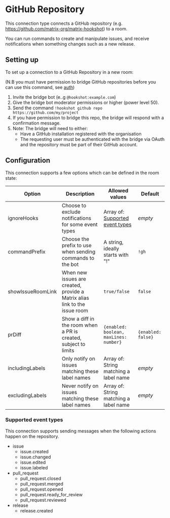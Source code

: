 GitHub Repository
=================

This connection type connects a GitHub repository (e.g. https://github.com/matrix-org/matrix-hookshot) to a room.

You can run commands to create and manipulate issues, and receive notifications when something changes such as
a new release.

## Setting up

To set up a connection to a GitHub Repository in a new room:

(N.B you must have permission to bridge GitHub repositories before you can use this command, see [auth](../auth.html#github))

1. Invite the bridge bot (e..g `@hookshot:example.com`)
2. Give the bridge bot moderator permissions or higher (power level 50).
3. Send the command `!hookshot github repo https://github.com/my/project`
4. If you have permission to bridge this repo, the bridge will respond with a confirmation message.
5. Note: The bridge will need to either:
    - Have a GitHub installation registered with the organisation
    - The requesting user must be authenticated with the bridge via OAuth and the repository must be part of their GitHub account.

## Configuration

This connection supports a few options which can be defined in the room state:

| Option | Description | Allowed values | Default |
|--------|-------------|----------------|---------| 
|ignoreHooks|Choose to exclude notifications for some event types|Array of: [Supported event types](#supported-event-types) |*empty*|
|commandPrefix|Choose the prefix to use when sending commands to the bot|A string, ideally starts with "!"|`!gh`|
|showIssueRoomLink|When new issues are created, provide a Matrix alias link to the issue room|`true/false`|`false`|
|prDiff|Show a diff in the room when a PR is created, subject to limits|`{enabled: boolean, maxLines: number}`|`{enabled: false}`|
|includingLabels|Only notify on issues matching these label names|Array of: String matching a label name|*empty*|
|excludingLabels|Never notify on issues matching these label names|Array of: String matching a label name|*empty*|


### Supported event types

This connection supports sending messages when the following actions happen on the repository.

- issue
  - issue.created
  - issue.changed
  - issue.edited
  - issue.labeled
- pull_request
  - pull_request.closed
  - pull_request.merged
  - pull_request.opened
  - pull_request.ready_for_review
  - pull_request.reviewed
- release
  - release.created
